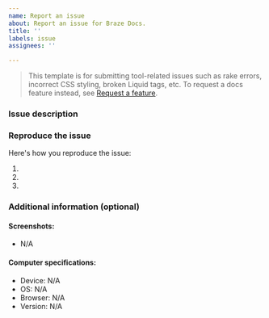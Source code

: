```yaml
---
name: Report an issue
about: Report an issue for Braze Docs.
title: ''
labels: issue
assignees: ''

---
```


> This template is for submitting tool-related issues such as rake errors, incorrect CSS styling, broken Liquid tags, etc. To request a docs feature instead, see [Request a feature](https://github.com/braze-inc/braze-docs/issues/new?assignees=&labels=enhancement&projects=&template=request_a_feature.md&title=).

### Issue description
<!-- A clear and concise description of the issue. -->

### Reproduce the issue

Here's how you reproduce the issue:

1. <!-- Go to... -->
2. <!-- Click on... -->
3. <!-- See error. -->

### Additional information (optional)

#### Screenshots:
<!-- If applicable, add screenshots to show the issue. -->
- N/A

#### Computer specifications:

- Device: N/A
- OS: N/A
- Browser: N/A
- Version: N/A
